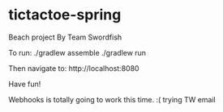 tictactoe-spring
================

Beach project
By Team Swordfish

To run:
./gradlew assemble
./gradlew run

Then navigate to:
http://localhost:8080

Have fun!

Webhooks is totally going to work this time.
:(
trying TW email